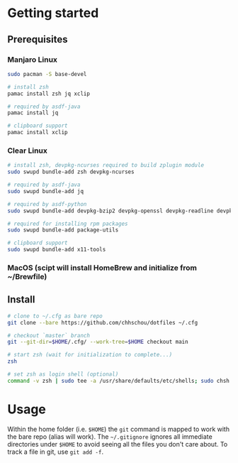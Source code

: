 # Getting started

## Prerequisites
### Manjaro Linux
``` sh
sudo pacman -S base-devel

# install zsh
pamac install zsh jq xclip

# required by asdf-java
pamac install jq

# clipboard support
pamac install xclip

```

### Clear Linux
``` sh
# install zsh, devpkg-ncurses required to build zplugin module
sudo swupd bundle-add zsh devpkg-ncurses

# required by asdf-java
sudo swupd bundle-add jq

# required by asdf-python
sudo swupd bundle-add devpkg-bzip2 devpkg-openssl devpkg-readline devpkg-sqlite-autoconf devpkg-libffi

# required for installing rpm packages
sudo swupd bundle-add package-utils

# clipboard support
sudo swupd bundle-add x11-tools

```

### MacOS (scipt will install HomeBrew and initialize from ~/Brewfile)


## Install
``` sh
# clone to ~/.cfg as bare repo
git clone --bare https://github.com/chhschou/dotfiles ~/.cfg

# checkout `master` branch
git --git-dir=$HOME/.cfg/ --work-tree=$HOME checkout main

# start zsh (wait for initialization to complete...)
zsh

# set zsh as login shell (optional)
command -v zsh | sudo tee -a /usr/share/defaults/etc/shells; sudo chsh -s $(command -v zsh) $USER

```

# Usage

Within the home folder (i.e. `$HOME`) the `git` command is mapped to work with the bare repo (alias will work). The `~/.gitignore` ignores all immediate directories under `$HOME` to avoid seeing all the files you don't care about. To track a file in git, use `git add -f`.
